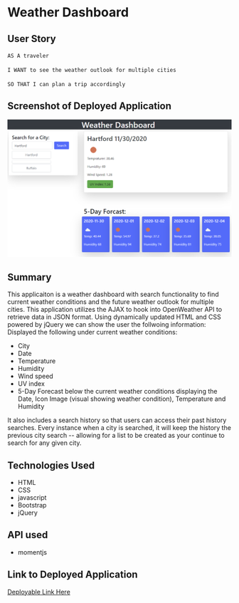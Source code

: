 # Weather Dashboard


## User Story

```
AS A traveler

I WANT to see the weather outlook for multiple cities

SO THAT I can plan a trip accordingly

```

## Screenshot of Deployed Application

<!-- ![Weather Dashboard](https://user-images.githubusercontent.com/68498591/100591691-f6b7c580-32aa-11eb-9646-af3c44b14a1c.PNG) -->

![My Deployed Application](Assets/Weather-Dashboard.png)


## Summary

This applicaiton is a weather dashboard with search functionality to find current weather conditions and the future weather outlook for multiple cities. This application utilizes the AJAX to hook into OpenWeather API to retrieve data in JSON format. Using dynamically updated HTML and CSS powered by jQuery we can show the user the follwoing information: Displayed the following under current weather conditions:

* City
* Date
* Temperature
* Humidity
* Wind speed
* UV index 
* 5-Day Forecast below the current weather conditions displaying the Date, Icon Image (visual showing weather condition), Temperature and Humidity

It also includes a search history so that users can access their past history searches. Every instance when a city is searched, it will keep the history the previous city search -- allowing for a list to be created as your continue to search for any given city.


## Technologies Used

* HTML 
* CSS 
* javascript
* Bootstrap 
* jQuery


## API used

* momentjs


## Link to Deployed Application

[Deployable Link Here](https://github.com/Drewski419/Weather-Dashboard)
